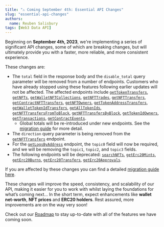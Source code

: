 ```yaml
---
title: "⚠️ Coming September 4th: Essential API Changes"
slug: "essential-api-changes"
authors:
  name: Reuben Salisbury
tags: [Web3 Data API]
---
```


Beginning on **September 4th, 2023**, we're implementing a series of significant API changes, some of which are breaking changes, but will ultimately provide you with a faster, more reliable, and more consistent experience.

These changes are:

- The `total` field in the response body and the `disable_total` query parameter will be removed from a number of endpoints. Customers who have already stopped using these features following earlier updates will not be affected. The affected endpoints include [`getTokenTransfers`](/web3-data-api/evm/reference/get-wallet-token-transfers), [`getNFTs`](/web3-data-api/evm/reference/get-wallet-nfts), [`getWalletNFTCollections`](/web3-data-api/evm/reference/wallet-api/get-nft-collections-by-wallet), [`getNFTTrades`](/web3-data-api/evm/reference/get-nft-trades), [`getNFTTransfers`](/web3-data-api/evm/reference/get-wallet-nft-transfers), [`getContractNFTTransfers`](/web3-data-api/evm/reference/get-nft-contract-transfers), [`getNFTOwners`](/web3-data-api/evm/reference/get-nft-owners), [`getTokenAddressTransfers`](/web3-data-api/evm/reference/get-token-transfers), [`getWalletTokenIdTransfers`](/web3-data-api/evm/reference/get-nft-transfers), [`getAllTokenIds`](/web3-data-api/evm/reference/get-contract-nfts), [`getNFTTransfersFromToBlock`](/web3-data-api/evm/reference/get-nft-transfers-from-to-block), [`getNFTTransfersByBlock`](/web3-data-api/evm/reference/get-nft-transfers-by-block), [`getTokenIdOwners`](/web3-data-api/evm/reference/get-nft-token-id-owners), [`getTransactions`](/web3-data-api/evm/reference/wallet-api/get-transactions-by-wallet), [`getContractEvents`](/web3-data-api/evm/reference/get-contract-events).
  - Global totals will be re-introduced under new endpoints. See the [migration guide](/web3-data-api/breaking-changes/migration-guide) for more detail.
- The `direction` query parameter is being removed from the [`getNFTTransfers`](/web3-data-api/evm/reference/get-wallet-nft-transfers) endpoint.
- For the [`getLogsByAddress`](/web3-data-api/evm/reference/get-contract-logs) endpoint, the `topic0` field will now be required, and we will be removing the `topic1`, `topic2`, and `topic3` fields.
- The following endpoints will be deprecated: [`searchNFTs`](/web3-data-api/evm/reference/search-nfts), [`getErc20Mints`](/web3-data-api/evm/reference/get-erc20-mints), [`getErc20Burns`](/web3-data-api/evm/reference/get-erc20-burns), [`getErc20Transfers`](/web3-data-api/reference/get-erc20-transfers), [`getErc20Approvals`](/web3-data-api/evm/reference/get-erc20-approvals).

If you are affected by these changes you can find a detailed [migration guide here](/web3-data-api/breaking-changes/migration-guide).

These changes will improve the speed, consistency, and scalability of our API, making it easier for you to work with whilst laying the foundations for what’s coming next… In the short term, expect enhancements like **wallet net-worth**, **NFT prices** and **ERC20 holders**. Rest assured, more improvements are on the way very soon!

Check out our [Roadmap](https://roadmap.moralis.io/) to stay up-to-date with all of the features we have coming soon.
